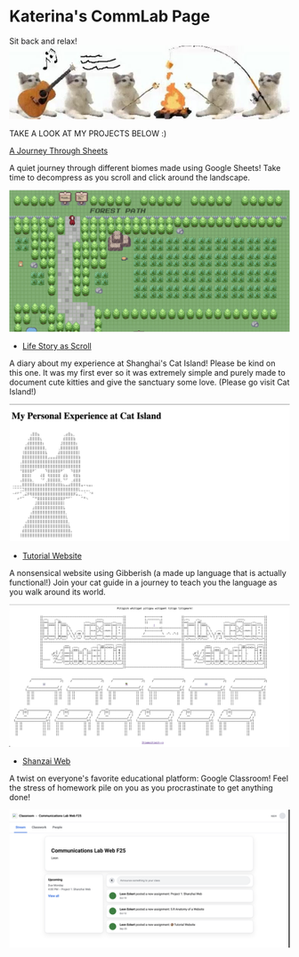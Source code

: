 # Katerina's CommLab Page 

Sit back and relax!
![banner](catbanner.jpeg)

TAKE A LOOK AT MY PROJECTS BELOW :)  

[A Journey Through Sheets](https://docs.google.com/spreadsheets/d/1uMxK4m3RUekNRAEj6n6Xtvfbx1L4TEM7nt6dU-fiAcw/edit?gid=0#gid=0)

A quiet journey through different biomes made using Google Sheets! Take time to decompress as you scroll and click around the landscape. 

![sheets](sheets.png)

* [Life Story as Scroll](https://karaki-maker.github.io/CommLab/cat-island)

A diary about my experience at Shanghai's Cat Island! Please be kind on this one. It was my first ever so it was extremely simple and purely made to document cute kitties and give the sanctuary some love. (Please go visit Cat Island!)

![cats](ASCII-cat.png)

* [Tutorial Website](https://karaki-maker.github.io/CommLab/tutorial)

A nonsensical website using Gibberish (a made up language that is actually functional!) Join your cat guide in a journey to teach you the language as you walk around its world. 

![ASCII-library](ASCII-library.png)

* [Shanzai Web](https://karaki-maker.github.io/CommLab/google-classroom-2/)

A twist on everyone's favorite educational platform: Google Classroom! Feel the stress of homework pile on you as you procrastinate to get anything done! 

![google-classroom](google-classroom.png)

